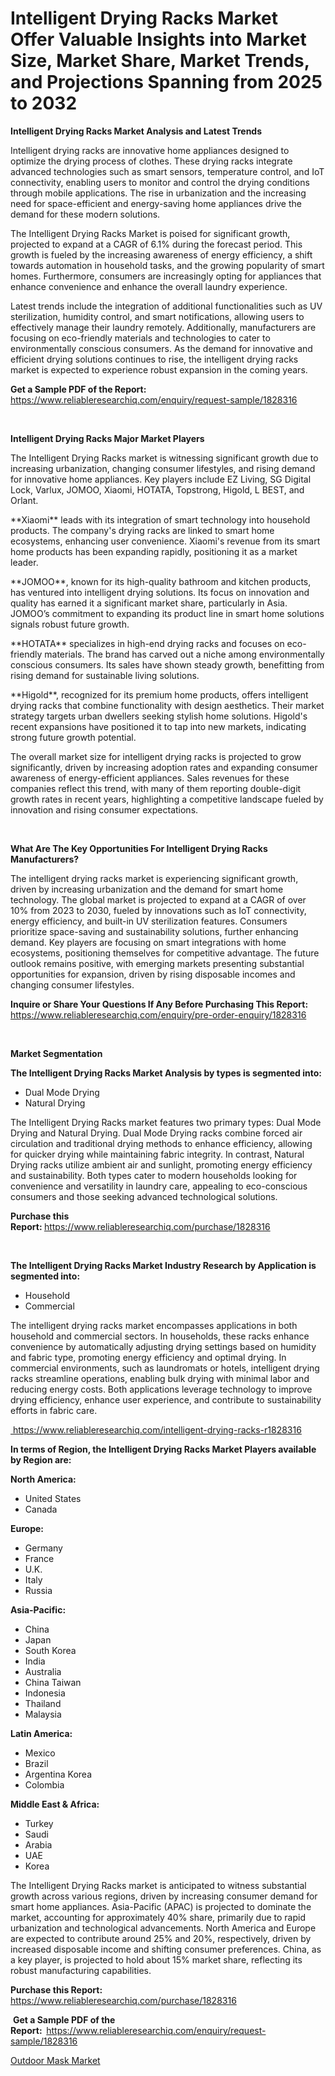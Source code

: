 <p><h1>Intelligent Drying Racks Market Offer Valuable Insights into Market Size, Market Share, Market Trends, and Projections Spanning from 2025 to 2032</h1></p><p><strong>Intelligent Drying Racks Market Analysis and Latest Trends</strong></p>
<p><p>Intelligent drying racks are innovative home appliances designed to optimize the drying process of clothes. These drying racks integrate advanced technologies such as smart sensors, temperature control, and IoT connectivity, enabling users to monitor and control the drying conditions through mobile applications. The rise in urbanization and the increasing need for space-efficient and energy-saving home appliances drive the demand for these modern solutions.</p><p>The Intelligent Drying Racks Market is poised for significant growth, projected to expand at a CAGR of 6.1% during the forecast period. This growth is fueled by the increasing awareness of energy efficiency, a shift towards automation in household tasks, and the growing popularity of smart homes. Furthermore, consumers are increasingly opting for appliances that enhance convenience and enhance the overall laundry experience. </p><p>Latest trends include the integration of additional functionalities such as UV sterilization, humidity control, and smart notifications, allowing users to effectively manage their laundry remotely. Additionally, manufacturers are focusing on eco-friendly materials and technologies to cater to environmentally conscious consumers. As the demand for innovative and efficient drying solutions continues to rise, the intelligent drying racks market is expected to experience robust expansion in the coming years.</p></p>
<p><strong>Get a Sample PDF of the Report:&nbsp;</strong> <a href="https://www.reliableresearchiq.com/enquiry/request-sample/1828316?utm_campaign=3505&utm_medium=2&utm_source=Github&utm_content=ia&utm_term=05042025&utm_id=intelligent-drying-racks">https://www.reliableresearchiq.com/enquiry/request-sample/1828316</a></p>
<p>&nbsp;</p>
<p><strong>Intelligent Drying Racks Major Market Players</strong></p>
<p><p>The Intelligent Drying Racks market is witnessing significant growth due to increasing urbanization, changing consumer lifestyles, and rising demand for innovative home appliances. Key players include EZ Living, SG Digital Lock, Varlux, JOMOO, Xiaomi, HOTATA, Topstrong, Higold, L BEST, and Orlant.</p><p>**Xiaomi** leads with its integration of smart technology into household products. The company's drying racks are linked to smart home ecosystems, enhancing user convenience. Xiaomi's revenue from its smart home products has been expanding rapidly, positioning it as a market leader.</p><p>**JOMOO**, known for its high-quality bathroom and kitchen products, has ventured into intelligent drying solutions. Its focus on innovation and quality has earned it a significant market share, particularly in Asia. JOMOO’s commitment to expanding its product line in smart home solutions signals robust future growth.</p><p>**HOTATA** specializes in high-end drying racks and focuses on eco-friendly materials. The brand has carved out a niche among environmentally conscious consumers. Its sales have shown steady growth, benefitting from rising demand for sustainable living solutions.</p><p>**Higold**, recognized for its premium home products, offers intelligent drying racks that combine functionality with design aesthetics. Their market strategy targets urban dwellers seeking stylish home solutions. Higold's recent expansions have positioned it to tap into new markets, indicating strong future growth potential.</p><p>The overall market size for intelligent drying racks is projected to grow significantly, driven by increasing adoption rates and expanding consumer awareness of energy-efficient appliances. Sales revenues for these companies reflect this trend, with many of them reporting double-digit growth rates in recent years, highlighting a competitive landscape fueled by innovation and rising consumer expectations.</p></p>
<p>&nbsp;</p>
<p><strong>What Are The Key Opportunities For Intelligent Drying Racks Manufacturers?</strong></p>
<p><p>The intelligent drying racks market is experiencing significant growth, driven by increasing urbanization and the demand for smart home technology. The global market is projected to expand at a CAGR of over 10% from 2023 to 2030, fueled by innovations such as IoT connectivity, energy efficiency, and built-in UV sterilization features. Consumers prioritize space-saving and sustainability solutions, further enhancing demand. Key players are focusing on smart integrations with home ecosystems, positioning themselves for competitive advantage. The future outlook remains positive, with emerging markets presenting substantial opportunities for expansion, driven by rising disposable incomes and changing consumer lifestyles.</p></p>
<p><strong>Inquire or Share Your Questions If Any Before Purchasing This Report:</strong> <a href="https://www.reliableresearchiq.com/enquiry/pre-order-enquiry/1828316?utm_campaign=3505&utm_medium=2&utm_source=Github&utm_content=ia&utm_term=05042025&utm_id=intelligent-drying-racks">https://www.reliableresearchiq.com/enquiry/pre-order-enquiry/1828316</a></p>
<p>&nbsp;</p>
<p><strong>Market Segmentation</strong></p>
<p><strong>The Intelligent Drying Racks Market Analysis by types is segmented into:</strong></p>
<p><ul><li>Dual Mode Drying</li><li>Natural Drying</li></ul></p>
<p><p>The Intelligent Drying Racks market features two primary types: Dual Mode Drying and Natural Drying. Dual Mode Drying racks combine forced air circulation and traditional drying methods to enhance efficiency, allowing for quicker drying while maintaining fabric integrity. In contrast, Natural Drying racks utilize ambient air and sunlight, promoting energy efficiency and sustainability. Both types cater to modern households looking for convenience and versatility in laundry care, appealing to eco-conscious consumers and those seeking advanced technological solutions.</p></p>
<p><strong>Purchase this Report:&nbsp;</strong><a href="https://www.reliableresearchiq.com/purchase/1828316?utm_campaign=3505&utm_medium=2&utm_source=Github&utm_content=ia&utm_term=05042025&utm_id=intelligent-drying-racks">https://www.reliableresearchiq.com/purchase/1828316</a></p>
<p>&nbsp;</p>
<p><strong>The Intelligent Drying Racks Market Industry Research by Application is segmented into:</strong></p>
<p><ul><li>Household</li><li>Commercial</li></ul></p>
<p><p>The intelligent drying racks market encompasses applications in both household and commercial sectors. In households, these racks enhance convenience by automatically adjusting drying settings based on humidity and fabric type, promoting energy efficiency and optimal drying. In commercial environments, such as laundromats or hotels, intelligent drying racks streamline operations, enabling bulk drying with minimal labor and reducing energy costs. Both applications leverage technology to improve drying efficiency, enhance user experience, and contribute to sustainability efforts in fabric care.</p></p>
<p><a href="https://www.reliableresearchiq.com/intelligent-drying-racks-r1828316?utm_campaign=3505&utm_medium=2&utm_source=Github&utm_content=ia&utm_term=05042025&utm_id=intelligent-drying-racks">&nbsp;https://www.reliableresearchiq.com/intelligent-drying-racks-r1828316</a></p>
<p><strong>In terms of Region, the Intelligent Drying Racks Market Players available by Region are:</strong></p>
<p>
    <p> <strong> North America: </strong>
        <ul>
            <li>United States</li>
            <li>Canada</li>
        </ul>
        </p> 
    <p> <strong> Europe: </strong>
        <ul>
            <li>Germany</li>
            <li>France</li>
            <li>U.K.</li>
            <li>Italy</li>
            <li>Russia</li>
        </ul>
        </p> 
    <p> <strong> Asia-Pacific: </strong>
        <ul>
            <li>China</li>
            <li>Japan</li>
            <li>South Korea</li>
            <li>India</li>
            <li>Australia</li>
            <li>China Taiwan</li>
            <li>Indonesia</li>
            <li>Thailand</li>
            <li>Malaysia</li>
        </ul>
        </p> 
    <p> <strong> Latin America: </strong>
        <ul>
            <li>Mexico</li>
            <li>Brazil</li>
            <li>Argentina Korea</li>
            <li>Colombia</li>
        </ul>
        </p> 
    <p> <strong> Middle East & Africa: </strong>
        <ul>
            <li>Turkey</li>
            <li>Saudi</li>
            <li>Arabia</li>
            <li>UAE</li>
            <li>Korea</li>
        </ul>
    </p>
    </p>
<p><p>The Intelligent Drying Racks market is anticipated to witness substantial growth across various regions, driven by increasing consumer demand for smart home appliances. Asia-Pacific (APAC) is projected to dominate the market, accounting for approximately 40% share, primarily due to rapid urbanization and technological advancements. North America and Europe are expected to contribute around 25% and 20%, respectively, driven by increased disposable income and shifting consumer preferences. China, as a key player, is projected to hold about 15% market share, reflecting its robust manufacturing capabilities.</p></p>
<p><strong>Purchase this Report: </strong><a href="https://www.reliableresearchiq.com/purchase/1828316?utm_campaign=3505&utm_medium=2&utm_source=Github&utm_content=ia&utm_term=05042025&utm_id=intelligent-drying-racks">https://www.reliableresearchiq.com/purchase/1828316</a></p>
<p>&nbsp;<strong>Get a Sample PDF of the Report:&nbsp;&nbsp;</strong><a href="https://www.reliableresearchiq.com/enquiry/request-sample/1828316?utm_campaign=3505&utm_medium=2&utm_source=Github&utm_content=ia&utm_term=05042025&utm_id=intelligent-drying-racks">https://www.reliableresearchiq.com/enquiry/request-sample/1828316</a></p>
<p><strong></strong></p>
<p><p><a href="https://github.com/signallaikun/Market-Research-Report-List-1/blob/main/outdoor-mask-market.md?utm_campaign=3505&utm_medium=2&utm_source=Github&utm_content=ia&utm_term=05042025&utm_id=intelligent-drying-racks">Outdoor Mask Market</a></p></p>